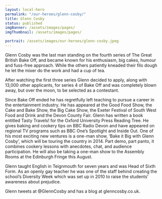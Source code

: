```yaml
---
layout: local-hero
permalink: "/our-heroes/glenn-cosby/"
title: Glenn Cosby
status: published
imgBanner: /assets/images/pages/
imgThumbnail: /assets/images/pages/

portrait: /assets/images/our-heroes/glenn-cosby.jpeg
---
```


Glenn Cosby was the last man standing on the fourth series of The Great British Bake Off, and became known for his enthusiasm, big cakes, humour and fuss-free approach. While the others patiently kneaded their filo dough he let the mixer do the work and had a cup of tea.

After watching the first three series Glenn decided to apply, along with 13,000 other applicants, for series 4 of Bake Off and was completely blown away, but over the moon, to be selected as a contestant.

Since Bake Off ended he has regretfully left teaching to pursue a career in the entertainment industry. He has appeared at the Good Food Show, the Cake and Bake Show, the Big Cake Show, the Exeter Festival of South West Food and Drink and the Devon County Fair. Glenn has written a book entitled Tasty Travels! for the Oxford University Press Reading Tree. He gives baking and cookery tips on BBC Radio Devon and have appeared on regional TV programs such as BBC One’s Spotlight and Inside Out. One of his most exciting new ventures is a one-man show, ‘Bake it Big with Glenn Cosby’, which will be touring the country in 2014. Part demo, part panto, it combines cookery lessons with anecdotes, chat, and audience participation. He will also be taking a one-man show to the Assembly Rooms at the Edinburgh Fringe this August.

Glenn taught English in Teignmouth for seven years and was Head of Sixth Form. As an openly gay teacher he was one of the staff behind creating the school’s Diversity Week which was set up in 2010 to raise the students’ awareness about prejudice.

Glenn tweets at @GlennCosby and has a blog at glenncosby.co.uk.
